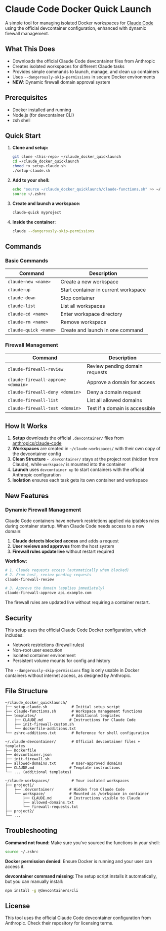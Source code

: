 # Claude Code Docker Quick Launch

A simple tool for managing isolated Docker workspaces for [Claude Code](https://claude.ai/code) using the official devcontainer configuration, enhanced with dynamic firewall management.

## What This Does

- Downloads the official Claude Code devcontainer files from Anthropic
- Creates isolated workspaces for different Claude tasks
- Provides simple commands to launch, manage, and clean up containers
- Uses `--dangerously-skip-permissions` in secure Docker environments
- **NEW**: Dynamic firewall domain approval system

## Prerequisites

- Docker installed and running
- Node.js (for devcontainer CLI)
- zsh shell

## Quick Start

1. **Clone and setup:**
   ```bash
   git clone <this-repo> ~/claude_docker_quicklaunch
   cd ~/claude_docker_quicklaunch
   chmod +x setup-claude.sh
   ./setup-claude.sh
   ```

2. **Add to your shell:**
   ```bash
   echo "source ~/claude_docker_quicklaunch/claude-functions.sh" >> ~/.zshrc
   source ~/.zshrc
   ```

3. **Create and launch a workspace:**
   ```bash
   claude-quick myproject
   ```

4. **Inside the container:**
   ```bash
   claude --dangerously-skip-permissions
   ```

## Commands

### Basic Commands
| Command | Description |
|---------|-------------|
| `claude-new <name>` | Create a new workspace |
| `claude-up` | Start container in current workspace |
| `claude-down` | Stop container |
| `claude-list` | List all workspaces |
| `claude-cd <name>` | Enter workspace directory |
| `claude-rm <name>` | Remove workspace |
| `claude-quick <name>` | Create and launch in one command |

### Firewall Management
| Command | Description |
|---------|-------------|
| `claude-firewall-review` | Review pending domain requests |
| `claude-firewall-approve <domain>` | Approve a domain for access |
| `claude-firewall-deny <domain>` | Deny a domain request |
| `claude-firewall-list` | List all allowed domains |
| `claude-firewall-test <domain>` | Test if a domain is accessible |


## How It Works

1. **Setup** downloads the official `.devcontainer/` files from [anthropics/claude-code](https://github.com/anthropics/claude-code/tree/main/.devcontainer)
2. **Workspaces** are created in `~/claude-workspaces/` with their own copy of the devcontainer config
3. **Clean Structure** - `.devcontainer/` stays at the project root (hidden from Claude), while `workspace/` is mounted into the container
4. **Launch** uses `devcontainer up` to start containers with the official Anthropic configuration
5. **Isolation** ensures each task gets its own container and workspace

## New Features

### Dynamic Firewall Management

Claude Code containers have network restrictions applied via iptables rules during container startup. When Claude Code needs access to a new domain:

1. **Claude detects blocked access** and adds a request
2. **User reviews and approves** from the host system
3. **Firewall rules update live** without restart required

**Workflow:**
```bash
# 1. Claude requests access (automatically when blocked)
# 2. From host, review pending requests
claude-firewall-review

# 3. Approve the domain (applies immediately)
claude-firewall-approve api.example.com
```

The firewall rules are updated live without requiring a container restart.

## Security

This setup uses the official Claude Code Docker configuration, which includes:
- Network restrictions (firewall rules)
- Non-root user execution
- Isolated container environment
- Persistent volume mounts for config and history

The `--dangerously-skip-permissions` flag is only usable in Docker containers without internet access, as designed by Anthropic.

## File Structure

```
~/claude_docker_quicklaunch/
├── setup-claude.sh           # Initial setup script
├── claude-functions.sh       # Workspace management functions
├── templates/                # Additional templates
│   ├── CLAUDE.md            # Instructions for Claude Code
│   ├── init-firewall-custom.sh
│   └── dockerfile-additions.txt
└── zshrc-additions.txt       # Reference for shell configuration

~/.claude-devcontainer/       # Official devcontainer files + templates
├── Dockerfile
├── devcontainer.json
├── init-firewall.sh
├── allowed-domains.txt       # User-approved domains
├── CLAUDE.md                # Template instructions
└── ... (additional templates)

~/claude-workspaces/          # Your isolated workspaces
├── project1/
│   ├── .devcontainer/       # Hidden from Claude Code
│   └── workspace/           # Mounted as /workspace in container
│       ├── CLAUDE.md        # Instructions visible to Claude
│       ├── allowed-domains.txt
│       └── firewall-requests.txt
├── project2/
└── ...
```

## Troubleshooting

**Command not found**: Make sure you've sourced the functions in your shell:
```bash
source ~/.zshrc
```

**Docker permission denied**: Ensure Docker is running and your user can access it.

**devcontainer command missing**: The setup script installs it automatically, but you can manually install:
```bash
npm install -g @devcontainers/cli
```

## License

This tool uses the official Claude Code devcontainer configuration from Anthropic. Check their repository for licensing terms.